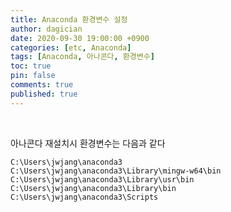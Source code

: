```yaml
---
title: Anaconda 환경변수 설정
author: dagician
date: 2020-09-30 19:00:00 +0900
categories: [etc, Anaconda]
tags: [Anaconda, 아나콘다, 환경변수]
toc: true
pin: false
comments: true
published: true
---
```












<br>

아나콘다 재설치시 환경변수는 다음과 같다

```
C:\Users\jwjang\anaconda3
C:\Users\jwjang\anaconda3\Library\mingw-w64\bin
C:\Users\jwjang\anaconda3\Library\usr\bin
C:\Users\jwjang\anaconda3\Library\bin
C:\Users\jwjang\anaconda3\Scripts
```

